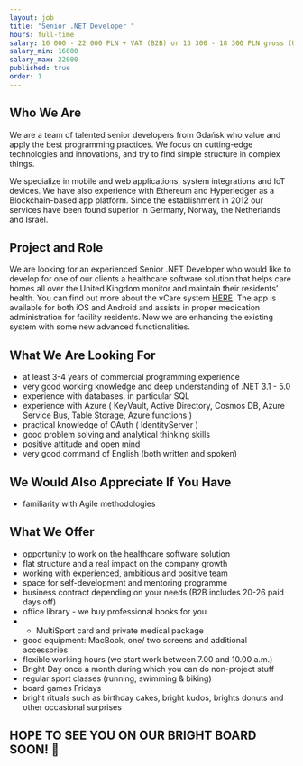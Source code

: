 ```yaml
---
layout: job
title: "Senior .NET Developer "
hours: full-time
salary: 16 000 - 22 000 PLN + VAT (B2B) or 13 300 - 18 300 PLN gross (UoP) 
salary_min: 16000
salary_max: 22000
published: true
order: 1
---
```


## **Who We Are** 

We are a team of talented senior developers from Gdańsk who value and apply the best programming practices. We focus on cutting-edge technologies and innovations, and try to find simple structure in complex things. 

We specialize in mobile and web applications, system integrations and IoT devices. We have also experience with Ethereum and Hyperledger as a Blockchain-based app platform. Since the establishment in 2012 our services have been found superior in Germany, Norway, the Netherlands and Israel.  

## **Project and Role** 

We are looking for an experienced Senior .NET Developer who would like to develop for one of our clients a healthcare software solution that helps care homes all over the United Kingdom monitor and maintain their residents’ health. You can find out more about the vCare system [HERE](https://brightinventions.pl/projects/vCare). The app is available for both iOS and Android and assists in proper medication administration for facility residents. Now we are enhancing the existing system with some new advanced functionalities. 

## **What We Are Looking For**

* at least 3-4 years of commercial programming experience 
* very good working knowledge and deep understanding of .NET 3.1 - 5.0
* experience with databases, in particular SQL
* experience with Azure ( KeyVault, Active Directory, Cosmos DB, Azure Service Bus, Table Storage, Azure functions )
* practical knowledge of OAuth ( IdentityServer )
* good problem solving and analytical thinking skills
* positive attitude and open mind 
* very good command of English (both written and spoken)

## **We Would Also Appreciate If You Have**

* familiarity with Agile methodologies 

## **What We Offer**

* opportunity to work on the healthcare software solution 
* flat structure and a real impact on the company growth 
* working with experienced, ambitious and positive team
* space for self-development and mentoring programme 
* business contract depending on your needs (B2B includes 20-26 paid days off) 
* office library - we buy professional books for you 
* * MultiSport card and private medical package 
* good equipment: MacBook, one/ two screens and additional accessories
* flexible working hours (we start work between 7.00 and 10.00 a.m.)
* Bright Day once a month during which you can do non-project stuff
* regular sport classes (running, swimming & biking) 
* board games Fridays 
* bright rituals such as birthday cakes, bright kudos, brights donuts and other occasional surprises 

## **HOPE TO SEE YOU ON OUR BRIGHT BOARD SOON! 🙂**
